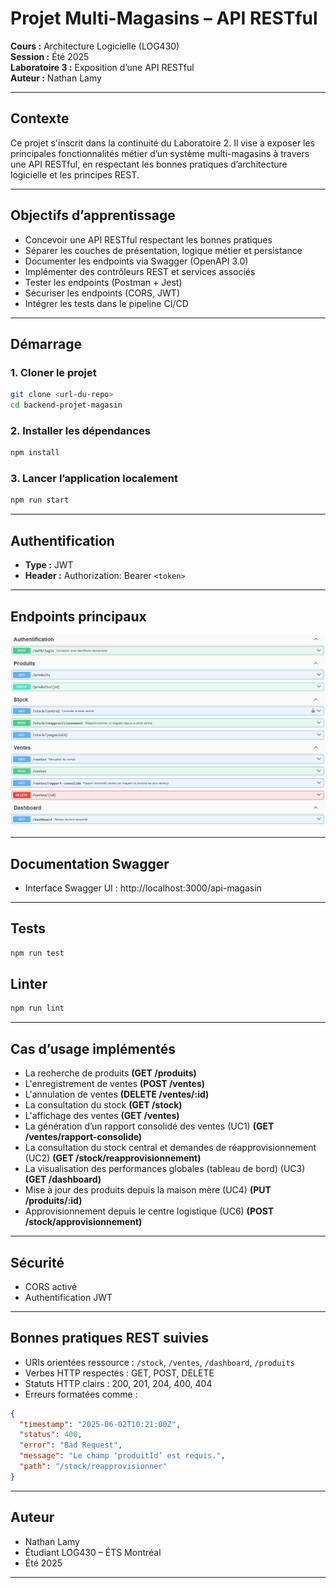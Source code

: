 # Projet Multi-Magasins – API RESTful

**Cours :** Architecture Logicielle (LOG430)  
**Session :** Été 2025  
**Laboratoire 3 :** Exposition d’une API RESTful  
**Auteur :** Nathan Lamy

---

## Contexte

Ce projet s'inscrit dans la continuité du Laboratoire 2. Il vise à exposer les principales fonctionnalités métier d’un système multi-magasins à travers une API RESTful, en respectant les bonnes pratiques d’architecture logicielle et les principes REST.

---

## Objectifs d’apprentissage

- Concevoir une API RESTful respectant les bonnes pratiques  
- Séparer les couches de présentation, logique métier et persistance  
- Documenter les endpoints via Swagger (OpenAPI 3.0)  
- Implémenter des contrôleurs REST et services associés  
- Tester les endpoints (Postman + Jest)  
- Sécuriser les endpoints (CORS, JWT)  
- Intégrer les tests dans le pipeline CI/CD  

---

## Démarrage

### 1. Cloner le projet

```bash
git clone <url-du-repo>
cd backend-projet-magasin
```

### 2. Installer les dépendances

```bash
npm install
```

### 3. Lancer l’application localement

```bash
npm run start
```

---

## Authentification

- **Type :** JWT  
- **Header :** Authorization: Bearer `<token>`

---

## Endpoints principaux

![alt text](image.png)

---

## Documentation Swagger

- Interface Swagger UI : http://localhost:3000/api-magasin

---

## Tests

```bash
npm run test
```

## Linter

```bash
npm run lint
```

---

## Cas d’usage implémentés

- La recherche de produits **(GET /produits)**
- L'enregistrement de ventes **(POST /ventes)**
- L'annulation de ventes **(DELETE /ventes/:id)**
- La consultation du stock **(GET /stock)**
- L'affichage des ventes **(GET /ventes)**
- La génération d’un rapport consolidé des ventes (UC1) **(GET /ventes/rapport-consolide)**
- La consultation du stock central et demandes de réapprovisionnement (UC2) **(GET /stock/reapprovisionnement)**
- La visualisation des performances globales (tableau de bord) (UC3) **(GET /dashboard)**
- Mise à jour des produits depuis la maison mère (UC4) **(PUT /produits/:id)**
- Approvisionnement depuis le centre logistique (UC6) **(POST /stock/approvisionnement)**

---

## Sécurité

- CORS activé  
- Authentification JWT

---

## Bonnes pratiques REST suivies

- URIs orientées ressource : `/stock`, `/ventes`, `/dashboard`, `/produits`
- Verbes HTTP respectés : GET, POST, DELETE  
- Statuts HTTP clairs : 200, 201, 204, 400, 404  
- Erreurs formatées comme :

```json
{
  "timestamp": "2025-06-02T10:21:00Z",
  "status": 400,
  "error": "Bad Request",
  "message": "Le champ ‘produitId’ est requis.",
  "path": "/stock/reapprovisionner"
}
```

---

## Auteur

- Nathan Lamy  
- Étudiant LOG430 – ÉTS Montréal  
- Été 2025

---